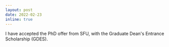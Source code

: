 ```yaml
---
layout: post
date: 2022-02-23
inline: true
---
```


I have accepted the PhD offer from SFU, with the Graduate Dean's Entrance Scholarship (GDES).
